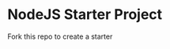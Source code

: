 # NodeJS Starter Project

Fork this repo to create a starter

<!-- Before copying this remember:

shopt -s dotglob # To copy hidden files
cp -r ...        # To copy subfolders
rm -Rf .git      # To make the copy standalone

or copy ts_template
from template_internals to ~/.local/bin/ for convinience
 -->
